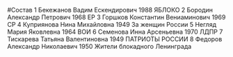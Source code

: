 #Состав
1 Бекежанов Вадим Ескендирович 1988 ЯБЛОКО
2 Бородин Александр Петрович 1968 ЕР
3 Горшков Константин Вениаминович 1969 СР
4 Куприянова Нина Михайловна 1949 За женщин России
5 Негляд Мария Яковлевна 1964 ВОИ
6 Семенова Инна Арсеньевна 1970 ЛДПР
7 Тискарева Татьяна Валентиновна 1949 ПАТРИОТЫ РОССИИ
8 Федоров Александр Николаевич 1950 Жители блокадного Ленинграда
